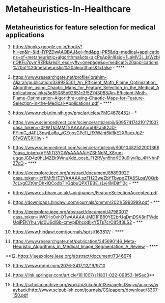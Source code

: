 # Metaheuristics-In-Healthcare
## Metaheuristics for feature selection for medical applications

1. https://books.google.co.in/books?hl=en&lr=&id=IYPZDwAAQBAJ&oi=fnd&pg=PR5&dq=medical+applications+of+metaheuristic+algorithms&ots=ajcPsAp9nI&sig=1LaMV3L_laWzbInOKFu7pymRZRk&redir_esc=y#v=onepage&q=medical%20applications%20of%20metaheuristic%20algorithms&f=false - ****

2. https://www.researchgate.net/profile/Ibrahim-Aljarah/publication/339925501_An_Efficient_Moth_Flame_Optimization_Algorithm_using_Chaotic_Maps_for_Feature_Selection_in_the_Medical_Applications/links/5e85085b92851c2f52743083/An-Efficient-Moth-Flame-Optimization-Algorithm-using-Chaotic-Maps-for-Feature-Selection-in-the-Medical-Applications.pdf - ****

3. https://www.ncbi.nlm.nih.gov/pmc/articles/PMC4678452/ - *

4. https://www.sciencedirect.com/science/article/pii/S0957417421017103?casa_token=-0FWTk5MMTkAAAAA:gbt9EJ582JD-FYImG_d4PL3pwjLa6p_yGZgosGPcTt_RXWJht6kRkE2X9aexJp2-81VGWCKjHw - *

5. https://www.sciencedirect.com/science/article/pii/S0010482522001366?casa_token=VYMiTi3YGWsAAAAA:HZShNcM_X8rue-ugqoJGD4z0hLMZEk9WnuXdd_oosb_Ff2RVyn5hdKD9u9lyvRp_4HNhnPZ7cQ - ****

6. https://ieeexplore.ieee.org/abstract/document/8589392?casa_token=icf6Mt5HTZYAAAAA:szFH23weZbYTbypgZTA6SLpaV0Qrb7cLxgCZt0mDhxIQCodbTIrGqbuQPXTEBE_rLyj4MDitf13c - ***

  - https://www.cs.bham.ac.uk/~xin/papers/FeatureSelectionAccepted.pdf

8. https://downloads.hindawi.com/journals/cmmm/2021/5990999.pdf - ***

9. https://ieeexplore.ieee.org/abstract/document/4798001?casa_token=IWOHo0vhOTwAAAAA:JMD1FB80YE2brUqDmDSK8nTWdqUqiPEKYhu_vjd0U6dlGb-cmypiDhcddIjxY5Ts7crO85lf3LS2 - ***

10. https://www.hindawi.com/journals/sp/si/163817/ - ****

11. https://www.researchgate.net/publication/345690146_Meta-Heuristic_Algorithms_in_Medical_Image_Segmentation_A_Review - ****

**12. https://ieeexplore.ieee.org/abstract/document/7346674

13. https://www.mdpi.com/2076-3417/12/19/9710

14. https://link.springer.com/article/10.1007/s11831-022-09853-1#Sec3**

15. https://scholar.archive.org/work/nizkiko5u5fl3exaqe5sf3wjvu/access/wayback/http://www.scipublish.com/journals/CS/papers/download/3307-150.pdf
